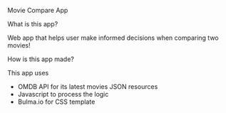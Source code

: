 Movie Compare App

What is this app?

Web app that helps user make informed decisions when comparing two movies!

How is this app made?

This app uses 
- OMDB API for its latest movies JSON resources
- Javascript to process the logic
- Bulma.io for CSS template